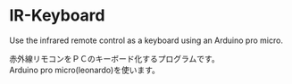 # IR-Keyboard
Use the infrared remote control as a keyboard using an Arduino pro micro.<br>

赤外線リモコンをＰＣのキーボード化するプログラムです。<br>
Arduino pro micro(leonardo)を使います。<br>
